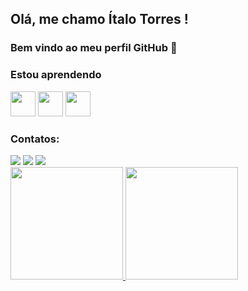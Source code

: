 ## Olá, me chamo Ítalo Torres ! 
### Bem vindo ao meu perfil GitHub 👋

### Estou aprendendo
<img src="https://cdn.jsdelivr.net/gh/devicons/devicon/icons/css3/css3-plain-wordmark.svg" width="40" height="40" /> <img src="https://cdn.jsdelivr.net/gh/devicons/devicon/icons/html5/html5-original-wordmark.svg" width="40" height="40"/> <img src="https://cdn.jsdelivr.net/gh/devicons/devicon/icons/react/react-original-wordmark.svg" width="40" height="40"/>

### Contatos:

<div>
<a href="https://www.instagram.com/itaalotorres/" target="_blank"><img src="https://img.shields.io/badge/-Instagram-%23E4405F?style=for-the-badge&logo=instagram&logoColor=white" target="_blank"></a>
<a href = "ribeiroitalotorres@gmail.com"><img src="https://img.shields.io/badge/Gmail-D14836?style=for-the-badge&logo=gmail&logoColor=white" target="_blank"></a>
<a href="https://www.linkedin.com/in/italo-torres-926150231/" target="_blank"><img src="https://img.shields.io/badge/-LinkedIn-%230077B5?style=for-the-badge&logo=linkedin&logoColor=white" target="_blank"></a>   
</div>


<div>
<a href="https://github.com/itaalotorres">
<img height="180em" src="https://github-readme-stats.vercel.app/api/top-langs/?username=itaalotorres&layout=compact&langs_count=7&theme=dracula"/>
<img height="180em" src="https://github-readme-stats.vercel.app/api?username=itaalotorres&show_icons=true&theme=dracula&include_all_commits=true&count_private=true"/>
</div>       
